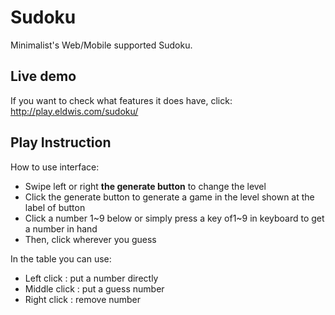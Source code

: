 # Sudoku
Minimalist's Web/Mobile supported Sudoku.

## Live demo
If you want to check what features it does have, click: http://play.eldwis.com/sudoku/

## Play Instruction
How to use interface:
 - Swipe left or right **the generate button** to change the level
 - Click the generate button to generate a game in the level shown at the label of button
 - Click a number 1~9 below or simply press a key of1~9 in keyboard to get a number in hand
 - Then, click wherever you guess
 
In the table you can use:
 - Left click : put a number directly
 - Middle click : put a guess number
 - Right click : remove number

